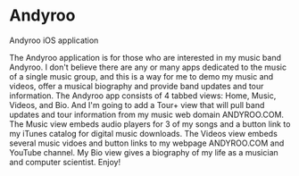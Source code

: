 # Andyroo
Andyroo iOS application

The Andyroo application is for those who are interested in my music band Andyroo.  I don't believe there are any or many apps dedicated to the music of a single music group, and this is a way for me to demo my music and videos, offer a musical biography and provide band updates and tour information.  The Andyroo app consists of 4 tabbed views: Home, Music, Videos, and Bio.  And I'm going to add a Tour+ view that will pull band updates and tour information from my music web domain ANDYROO.COM. The Music view embeds audio players for 3 of my songs and a button link to my iTunes catalog for digital music downloads. The Videos view embeds several music vidoes and button links to my webpage ANDYROO.COM and YouTube channel.  My Bio view gives a biography of my life as a musician and computer scientist. Enjoy!
